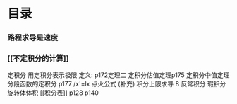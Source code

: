 # 目录

### 路程求导是速度

### [[不定积分的计算]]

定积分
用定积分表示极限
定义: p172定理二
定积分估值定理p175
定积分中值定理
分段函数的定积分 p177
/x'=lx
点火公式 (补充)
积分上限求导
8
反常积分
瑕积分
旋转体体积
[[积分表]] p128 p140
